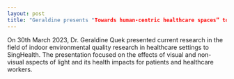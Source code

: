 ```yaml
---
layout: post
title: "Geraldine presents "Towards human-centric healthcare spaces” to SingHealth"
---
```


On 30th March 2023, Dr. Geraldine Quek presented current research in the field of indoor environmental quality research in healthcare settings to SingHealth. The presentation focused on the effects of visual and non-visual aspects of light and its health impacts for patients and healthcare workers.